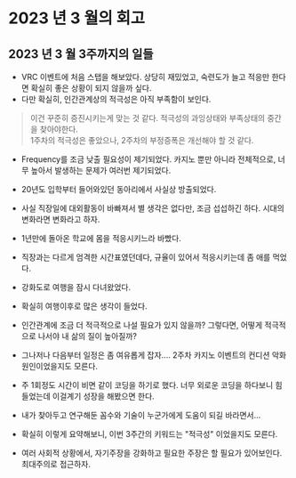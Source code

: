 # 2023 년 3 월의 회고

## 2023 년 3 월 3주까지의 일들
- VRC 이벤트에 처음 스탭을 해보았다. 상당히 재밌었고, 숙련도가 늘고 적응만 한다면 확실히 좋은 상황이 되지 않을까 싶다.   
- 다만 확실히, 인간관계상의 적극성은 아직 부족함이 보인다. 
> 이건 꾸준히 증진시키는게 맞는 것 같다. 적극성의 과잉상태와 부족상태의 중간을 찾아야한다.    
> 1주차의 적극성은 좋았으나, 2주차의 부정증폭은 개선해야 할 것 같다.    
- Frequency를 조금 낮출 필요성이 제기되었다. 카지노 뿐만 아니라 전체적으로, 너무 높아서 발생하는 문제가 여러번 제기되었다.    
    
- 20년도 입학부터 들어와있던 동아리에서 사실상 방출되었다.     
- 사실 직장일에 대외활동이 바빠져서 별 생각은 없다만, 조금 섭섭하긴 하다. 시대의 변화라면 변화라고 하자.    
    
- 1년만에 돌아온 학교에 몸을 적응시키느라 바빴다.    
- 직장과는 다르게 엄격한 시간표였던데다, 규율이 있어서 적응시키는데 좀 애를 먹었다.    

- 강화도로 여행을 잠시 다녀왔었다.    
- 확실히 여행이후로 많은 생각이 들었다.     
- 인간관계에 조금 더 적극적으로 나설 필요가 있지 않을까? 그렇다면, 어떻게 적극적으로 나서야 내 삶의 질이 높아질까?    
- 그나저나 다음부터 일정은 좀 여유롭게 잡자.... 2주차 카지노 이벤트의 컨디션 악화 원인이었을지도 모른다.    
    
- 주 1회정도 시간이 비면 같이 코딩을 하기로 했다. 너무 외로운 코딩을 하다보니 힘들었는데 이걸계기 성장을 해봤으면 한다.   
- 내가 찾아두고 연구해둔 꼼수와 기술이 누군가에게 도움이 되길 바라면서...    

- 확실히 이렇게 요약해보니, 이번 3주간의 키워드는 "적극성" 이었을지도 모른다.    
- 여러 사회적 상황에서, 자기주장을 강화하고 필요한 주장은 할 필요가 있어보인다. 최대주의로 접근하자.
